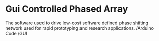 # Gui Controlled Phased Array
The software used to drive low-cost software defined phase shifting network used for rapid prototyping and research applications.
/Arduino Code
/GUI

